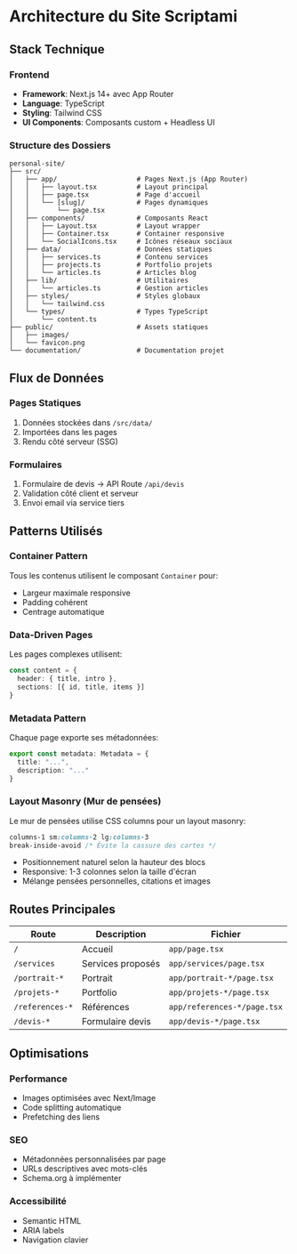 # Architecture du Site Scriptami

## Stack Technique

### Frontend
- **Framework**: Next.js 14+ avec App Router
- **Language**: TypeScript
- **Styling**: Tailwind CSS
- **UI Components**: Composants custom + Headless UI

### Structure des Dossiers

```
personal-site/
├── src/
│   ├── app/                    # Pages Next.js (App Router)
│   │   ├── layout.tsx          # Layout principal
│   │   ├── page.tsx            # Page d'accueil
│   │   └── [slug]/             # Pages dynamiques
│   │       └── page.tsx
│   ├── components/             # Composants React
│   │   ├── Layout.tsx          # Layout wrapper
│   │   ├── Container.tsx       # Container responsive
│   │   └── SocialIcons.tsx     # Icônes réseaux sociaux
│   ├── data/                   # Données statiques
│   │   ├── services.ts         # Contenu services
│   │   ├── projects.ts         # Portfolio projets
│   │   └── articles.ts         # Articles blog
│   ├── lib/                    # Utilitaires
│   │   └── articles.ts         # Gestion articles
│   ├── styles/                 # Styles globaux
│   │   └── tailwind.css
│   └── types/                  # Types TypeScript
│       └── content.ts
├── public/                     # Assets statiques
│   ├── images/
│   └── favicon.png
└── documentation/              # Documentation projet
```

## Flux de Données

### Pages Statiques
1. Données stockées dans `/src/data/`
2. Importées dans les pages
3. Rendu côté serveur (SSG)

### Formulaires
1. Formulaire de devis → API Route `/api/devis`
2. Validation côté client et serveur
3. Envoi email via service tiers

## Patterns Utilisés

### Container Pattern
Tous les contenus utilisent le composant `Container` pour:
- Largeur maximale responsive
- Padding cohérent
- Centrage automatique

### Data-Driven Pages
Les pages complexes utilisent:
```typescript
const content = {
  header: { title, intro },
  sections: [{ id, title, items }]
}
```

### Metadata Pattern
Chaque page exporte ses métadonnées:
```typescript
export const metadata: Metadata = {
  title: "...",
  description: "..."
}
```

### Layout Masonry (Mur de pensées)
Le mur de pensées utilise CSS columns pour un layout masonry:
```css
columns-1 sm:columns-2 lg:columns-3
break-inside-avoid /* Évite la cassure des cartes */
```
- Positionnement naturel selon la hauteur des blocs
- Responsive: 1-3 colonnes selon la taille d'écran
- Mélange pensées personnelles, citations et images

## Routes Principales

| Route | Description | Fichier |
|-------|------------|---------|
| `/` | Accueil | `app/page.tsx` |
| `/services` | Services proposés | `app/services/page.tsx` |
| `/portrait-*` | Portrait | `app/portrait-*/page.tsx` |
| `/projets-*` | Portfolio | `app/projets-*/page.tsx` |
| `/references-*` | Références | `app/references-*/page.tsx` |
| `/devis-*` | Formulaire devis | `app/devis-*/page.tsx` |

## Optimisations

### Performance
- Images optimisées avec Next/Image
- Code splitting automatique
- Prefetching des liens

### SEO
- Métadonnées personnalisées par page
- URLs descriptives avec mots-clés
- Schema.org à implémenter

### Accessibilité
- Semantic HTML
- ARIA labels
- Navigation clavier